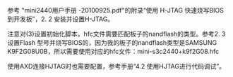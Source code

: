 参考 "mini2440用户手册 -20100925.pdf"的附录“使用 H-JTAG 快速烧写BIOS 到开发板”，2. 2 安装并设置H-JTAG。

注意对(3)设置初始化脚本，hfc文件需要匹配板子的nandflash的类型。参考2. 3 设置Flash 型号并烧写BIOS的，因为我的板子的nandflash类型是SAMSUNG K9F2G08U0B，所以需要使用对应的hfc文件：mini-s3c2440+k9f2G08.hfc

使用AXD连接HJTAG时也需要配置，参考手册“4.2 使用HJTAG进行代码调试”。



